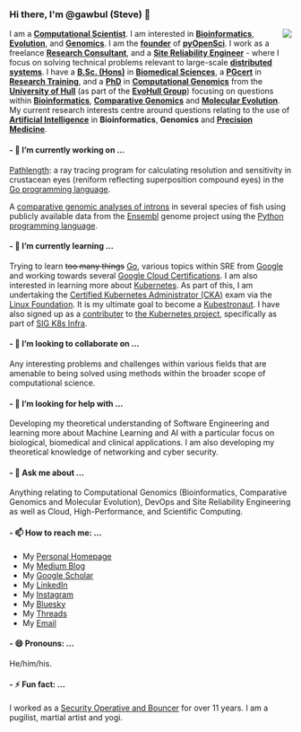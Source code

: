 ### Hi there, I'm @gawbul (Steve) 👋

<img align="right" src="https://github-readme-stats.vercel.app/api?username=gawbul&show_icons=true&icon_color=0366d6&text_color=24292e&bg_color=ffffff&hide_title=true" />

I am a **[Computational Scientist](https://en.wikipedia.org/wiki/Computational_scientist)**. I am interested in **[Bioinformatics](https://en.wikipedia.org/wiki/Bioinformatics)**, **[Evolution](https://en.wikipedia.org/wiki/Evolution)**, and **[Genomics](https://en.wikipedia.org/wiki/Genomics)**. I am the **[founder](https://en.wiktionary.org/wiki/founder#Noun)** of **[pyOpenSci](https://github.com/orgs/pyopensci)**. I work as a freelance **[Research Consultant](https://www.linkedin.com/company/stephenpmoss)**, and a **[Site Reliability Engineer](https://en.wikipedia.org/wiki/Site_reliability_engineering)** - where I focus on solving technical problems relevant to large-scale **[distributed systems](https://en.wikipedia.org/wiki/Distributed_computing)**. I have a **[B.Sc. (Hons)](https://en.wikipedia.org/wiki/Bachelor_of_Science)** in **[Biomedical Sciences](https://en.wikipedia.org/wiki/Biomedical_sciences)**, a **[PGcert](https://en.wikipedia.org/wiki/Postgraduate_certificate)** in **[Research Training](https://www.hull.ac.uk/study/postgraduate/research/postgraduate-training-scheme)**, and a **[PhD](https://en.wikipedia.org/wiki/Doctor_of_Philosophy)** in **[Computational Genomics](https://en.wikipedia.org/wiki/Computational_genomics)** from the **[University of Hull](https://www.hull.ac.uk)** (as part of the **[EvoHull Group](https://twitter.com/evohull)**) focusing on questions within **[Bioinformatics](https://en.wikipedia.org/wiki/Bioinformatics)**, **[Comparative Genomics](https://en.wikipedia.org/wiki/Comparative_genomics)** and **[Molecular Evolution](https://en.wikipedia.org/wiki/Molecular_evolution)**. My current research interests centre around questions relating to the use of **[Artificial Intelligence](https://en.wikipedia.org/wiki/Artificial_intelligence)** in **Bioinformatics**, **Genomics** and **[Precision Medicine](https://en.wikipedia.org/wiki/Precision_medicine)**.

#### - 🔭 I’m currently working on ...

[Pathlength](https://github.com/gawbul/pathlength): a ray tracing program for calculating resolution and sensitivity in crustacean eyes (reniform reflecting superposition compound eyes) in the [Go programming language](https://go.dev).

A [comparative genomic analyses of introns](https://github.com/gawbul/fish_introns) in several species of fish using publicly available data from the [Ensembl](https://www.ensembl.org) genome project using the [Python programming language](https://www.python.org).

#### - 🌱 I’m currently learning ...

Trying to learn ~~too many things~~ [Go](https://golang.org), various topics within SRE from [Google](https://sre.google) and working towards several [Google Cloud Certifications](https://cloud.google.com/learn/certification). I am also interested in learning more about [Kubernetes](https://kubernetes.io). As part of this, I am undertaking the [Certified Kubernetes Administrator (CKA)](https://www.cncf.io/certification/cka/) exam via the [Linux Foundation](https://www.linuxfoundation.org). It is my ultimate goal to become a [Kubestronaut](https://www.cncf.io/training/kubestronaut/). I have also signed up as a [contributer](https://www.kubernetes.dev) to [the Kubernetes project](https://kubernetes.io), specifically as part of [SIG K8s Infra](https://github.com/kubernetes/community/tree/master/sig-k8s-infra).

#### - 👯 I’m looking to collaborate on ...

Any interesting problems and challenges within various fields that are amenable to being solved using methods within the broader scope of computational science.

#### - 🤔 I’m looking for help with ...

Developing my theoretical understanding of Software Engineering and learning more about Machine Learning and AI with a particular focus on biological, biomedical and clinical applications. I am also developing my theoretical knowledge of networking and cyber security.

#### - 💬 Ask me about ...

Anything relating to Computational Genomics (Bioinformatics, Comparative Genomics and Molecular Evolution), DevOps and Site Reliability Engineering as well as Cloud, High-Performance, and Scientific Computing.

#### - 📫 How to reach me: ...

- My [Personal Homepage](https://www.gawbul.io)
- My [Medium Blog](https://gawbul.medium.com)
- My [Google Scholar](https://scholar.google.co.uk/citations?hl=en&user=KD8T2ZwAAAAJ)
- My [LinkedIn](https://www.linkedin.com/in/stephenpmoss/)
- My [Instagram](https://www.instagram.com/gawbul)
- My [Bluesky](https://bsky.app/profile/gawbul.io)
- My [Threads](https://www.threads.net/@gawbul)
- My <a href="&#109;&#097;&#105;&#108;&#116;&#111;:&#103;&#097;&#119;&#098;&#117;&#108;&#064;&#103;&#109;&#097;&#105;&#108;&#046;&#099;&#111;&#109;">Email</a>

#### - 😄 Pronouns: ...

He/him/his.

#### - ⚡ Fun fact: ...

I worked as a [Security Operative and Bouncer](https://professionalsecurityuk.com) for over 11 years. I am a pugilist, martial artist and yogi.
